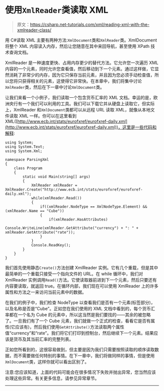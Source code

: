 # 使用`XmlReader`类读取 XML

> 原文：<https://csharp.net-tutorials.com/xml/reading-xml-with-the-xmlreader-class/>

用 C#读取 XML 主要有两种方法:`XmlDocument`类和`XmlReader`类。XmlDocument 将整个 XML 内容读入内存，然后让您随意在其中来回导航，甚至使用 XPath 技术查询文档。

XmlReader 是一种速度更快、占用内存更少的替代方法。它允许您一次遍历 XML 内容的一个元素，同时允许您查看值，然后移动到下一个元素。通过这样做，它显然消耗了非常少的内存，因为它只保存当前元素，并且因为您必须手动检查值，所以您将只获得相关的元素，这使得它非常快。在本章中，我们将集中讨论`XmlReader`类，然后在下一章中讨论`XmlDocument`类。

让我们来看一个小例子，我们读取一个包含货币汇率的 XML 文档。幸运的是，欧洲央行有一个我们可以利用的工具。我们可以下载它并从硬盘上读取它，但实际上，XmlReader 和`XmlDocument`类都可以从远程 URL 读取 XML，就像从本地文件读取 XML 一样。你可以在这里看到 XML([http://www.ecb.int/stats/eurofxref/eurofxref-daily.xml](http://www.ecb.int/stats/eurofxref/eurofxref-daily.xml))，这里是一些代码和解释:

```
using System;
using System.Text;
using System.Xml;

namespace ParsingXml
{
    class Program
    {
        static void Main(string[] args)
        {            
            XmlReader xmlReader = XmlReader.Create("http://www.ecb.int/stats/eurofxref/eurofxref-daily.xml");
            while(xmlReader.Read())
            {
                if((xmlReader.NodeType == XmlNodeType.Element) && (xmlReader.Name == "Cube"))
                {
                    if(xmlReader.HasAttributes)
                        Console.WriteLine(xmlReader.GetAttribute("currency") + ": " + xmlReader.GetAttribute("rate"));                    
                }
            }
            Console.ReadKey();
        }
    }
}
```

我们首先使用静态`Create()`方法创建 XmlReader 实例。它有几个重载，但是其中最简单的一个重载只接受一个指向文件的 URL。在 while 循环中，我们对 XmlReader 实例调用`Read()`方法。它使读取器前进到下一个元素，然后只要还有内容要读取，就返回 true。在循环内部，我们现在可以使用 XmlReader 上的许多属性和方法之一来访问当前元素中的数据。

在我们的例子中，我们检查 NodeType 以查看我们是否有一个元素(标签部分)，以及名称是否是“Cube”。正如您在我们使用的 XML 文档中看到的，每个货币汇率都在一个名为 Cube 的元素中，所以这当然是我们要找的——其余的被忽略了。一旦我们有了一个 Cube 元素，我们就做一个正式的检查，看看它是否有属性(它应该有)，然后我们使用`GetAttribute()`方法读取两个属性值“currency”和“rate”。我们将它们打印到控制台，然后继续下一个元素。结果应该是货币及其当前汇率的完整列表。

<input type="hidden" name="IL_IN_ARTICLE">

正如您所看到的，这很容易做到，但主要是因为我们只需要按照读取的顺序读取数据，而不需要做任何特别的事情。在下一章中，我们将做同样的事情，但是使用`XmlDocument`类，这样你就可以看出区别了。

注意:您应该知道，上面的代码可能会在很多情况下失败并抛出异常，您当然应该处理这些异常。有关更多信息，请参见异常章节。

* * *